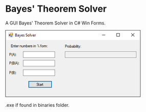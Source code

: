 # Bayes' Theorem Solver
A GUI Bayes' Theorem Solver in C# Win Forms.

![GUI](READMEimg/Capture.PNG)

.exe if found in binaries folder.
